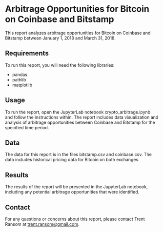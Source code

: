 # Arbitrage Opportunities for Bitcoin on Coinbase and Bitstamp #
This report analyzes arbitrage opportunities for Bitcoin on Coinbase and Bitstamp between January 1, 2018 and March 31, 2018.

## Requirements ##
To run this report, you will need the following libraries:

- pandas
- pathlib
- matplotlib

## Usage ##
To run the report, open the JupyterLab notebook crypto_arbitrage.ipynb and follow the instructions within. The report includes data visualization and analysis of arbitrage opportunities between Coinbase and Bitstamp for the specified time period.

## Data ##
The data for this report is in the files bitstamp.csv and coinbase.csv. The data includes historical pricing data for Bitcoin on both exchanges.

## Results ##
The results of the report will be presented in the JupyterLab notebook, including any potential arbitrage opportunities that were identified.

## Contact ##
For any questions or concerns about this report, please contact Trent Ransom at trent.ransom@gmail.com.